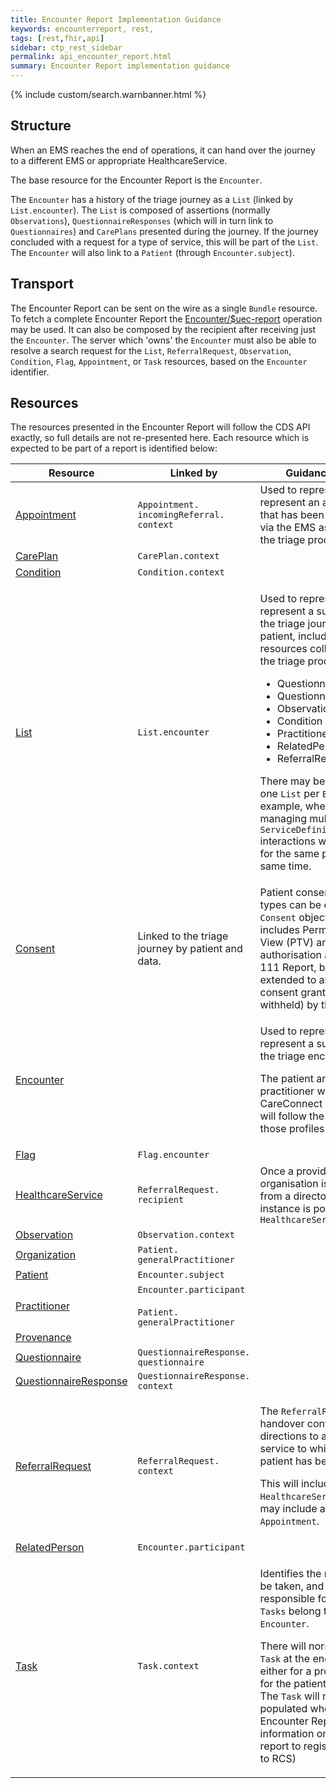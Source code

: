 ```yaml
---
title: Encounter Report Implementation Guidance
keywords: encounterreport, rest,
tags: [rest,fhir,api]
sidebar: ctp_rest_sidebar
permalink: api_encounter_report.html
summary: Encounter Report implementation guidance 
---
```


{% include custom/search.warnbanner.html %}

## Structure ##
When an EMS reaches the end of operations, it can hand over the journey to a different EMS or appropriate HealthcareService.

The base resource for the Encounter Report is the `Encounter`.

The `Encounter` has a history of the triage journey as a `List` (linked by `List.encounter`). The `List` is composed of assertions (normally `Observations`), `QuestionnaireResponses` (which will in turn link to `Questionnaires`) and `CarePlans` presented during the journey. If the journey concluded with a request for a type of service, this will be part of the `List`. The `Encounter` will also link to a `Patient` (through `Encounter.subject`).

## Transport ##
The Encounter Report can be sent on the wire as a single `Bundle` resource. To fetch a complete Encounter Report the [Encounter/$uec-report](api_post_uec_report.html) operation may be used. It can also be composed by the recipient after receiving just the `Encounter`. The server which 'owns' the `Encounter` must also be able to resolve a search request for the `List`, `ReferralRequest`, `Observation`, `Condition`, `Flag`, `Appointment`, or `Task` resources, based on the `Encounter` identifier.

## Resources ##

The resources presented in the Encounter Report will follow the CDS API exactly, so full details are not re-presented here. Each resource which is expected to be part of a report is identified below:

<table style="min-width:100%;width:100%">
<thead>
<tr>
<th>Resource</th>
<th>Linked by</th>
<th>Guidance Notes</th>
</tr>
</thead>
<tbody>
<tr>
  <td><a href="https://www.hl7.org/fhir/STU3/appointment.html">Appointment</a></td>
  <td><code>Appointment.<wbr>incomingReferral.<wbr>context</code></td>
  <td>Used to represent represent an appointment that has been generated via the EMS as a result of the triage process.</td>
</tr>
<tr>
  <td><a href="api_care_plan.html">CarePlan</a></td>
  <td><code>CarePlan.<wbr>context</code></td>
  <td></td>
</tr>
<tr>
  <td><a href="api_condition.html">Condition</a></td>
  <td><code>Condition.<wbr>context</code></td>
  <td></td>
</tr>
<tr>
  <td><a href="https://hl7.org/fhir/STU3/list.html">List</a></td>
  <td><code>List.<wbr>encounter</code></td>
  <td>
    <p>
      Used to represent represent a summary of the triage journey for a patient, including all resources collected during the triage process i.e.:
    </p>
    <ul>
    <li>Questionnaire</li>
    <li>QuestionnaireResponse</li>
    <li>Observation</li>
    <li>Condition</li>
    <li>Practitioner</li>
    <li>RelatedPerson</li>
    <li>ReferralRequest</li>
    </ul>
    <p>
      There may be more than one <code>List</code> per <code>Encounter</code>, for example, where a CDS is managing multiple <code>ServiceDefinition</code> interactions with the EMS for the same patient at the same time.
    </p>
  </td>
</tr>
<tr>
  <td><a href="api_consent.html">Consent</a></td>
  <td>Linked to the triage journey by patient and data.</td>
  <td>
   Patient consent of different types can be carried in a <code>Consent</code> object. This includes Permission To View (PTV) and authorisation as per the 111 Report, but can be extended to any type of consent granted (or withheld) by the patient.
  </td>
</tr>
<tr>
  <td><a href="api_encounter.html">Encounter</a></td>
  <td></td>
  <td>
    <p>
      Used to represent represent a summary of the triage encounter.
    </p>
    <p>
      The patient and practitioner will be CareConnect profiles, and will follow the rules for those profiles
    </p>
</td>
</tr>
<tr>
  <td><a href="api_flag.html">Flag</a></td>
  <td><code>Flag.<wbr>encounter</code></td>
  <td></td>
</tr>
<tr>
  <td><a href="https://hl7.org/fhir/STU3/healthcareservice.html">HealthcareService</a></td>
  <td><code>ReferralRequest.<wbr>recipient</code></td>
  <td>Once a provider organisation is selected from a directory, the instance is populated as a <code>HealthcareService</code></td>
</tr>
<tr>
  <td><a href="api_observation.html">Observation</a></td>
  <td><code>Observation.<wbr>context</code></td>
  <td></td>
</tr>
<tr>
  <td><a href="https://hl7.org/fhir/stu3/organization.html">Organization</a></td>
  <td><code>Patient.<wbr>generalPractitioner</code></td>
  <td></td>
</tr>
<tr>
  <td><a href="https://hl7.org/fhir/stu3/patient.html">Patient</a></td>
  <td><code>Encounter.<wbr>subject</code></td>
  <td></td>
</tr>
<tr>
  <td><a href="https://hl7.org/fhir/stu3/practitioner.html">Practitioner</a></td>
  <td>
    <code>Encounter.<wbr>participant</code><br><br>
    <code>Patient.<wbr>generalPractitioner</code></td>
  <td></td>
</tr>
<tr>
  <td><a href="https://www.hl7.org/fhir/stu3/provenance.html">Provenance</a></td>
  <td></td>
  <td></td>
</tr>
<tr>
  <td><a href="api_questionnaire.html">Questionnaire</a></td>
  <td><code>QuestionnaireResponse.<wbr>questionnaire</code></td>
  <td></td>
</tr>
<tr>
  <td><a href="api_questionnaire_response.html">QuestionnaireResponse</a></td>
  <td><code>QuestionnaireResponse.<wbr>context</code></td>
  <td></td>
</tr>
<tr>
  <td><a href="api_referral_request.html">ReferralRequest</a></td>
  <td><code>ReferralRequest.<wbr>context</code></td>
  <td>
  <p>  
    The <code>ReferralRequest</code> at handover contains directions to an actual service to which the patient has been referred.
  </p>
  <p>
    This will include a specific <code>HealthcareService</code>, and may include an <code>Appointment</code>.
  </p>
</td>
</tr>
<tr>
  <td><a href="https://hl7.org/fhir/stu3/relatedperson.html">RelatedPerson</a></td>
  <td><code>Encounter.<wbr>participant</code></td>
  <td></td>
</tr>
<tr>
  <td><a href="https://www.hl7.org/fhir/stu3/task.html">Task</a></td>
  <td><code>Task.<wbr>context</code></td>
  <td>
    <p> 
      Identifies the next action to be taken, and who is responsible for that action. <code>Tasks</code> belong to the <code>Encounter</code>.
    </p>
    <p>
      There will normally be a <code>Task</code> at the end of triage - either for a professional, or for the patient, to carry out. The <code>Task</code> will not be populated where the Encounter Report is for information only (e.g. report to registered GP, or to RCS)
    </p>
  </td>
</tr>
</tbody>
</table>
